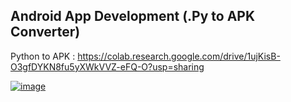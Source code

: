 ##  Android App Development (.Py to APK Converter)
Python to APK : https://colab.research.google.com/drive/1ujKisB-O3gfDYKN8fu5yXWkVVZ-eFQ-O?usp=sharing

[![image](https://user-images.githubusercontent.com/50515418/174938595-f5d89808-002d-445d-b4eb-2b3da420bd07.png)](https://colab.research.google.com/drive/1ujKisB-O3gfDYKN8fu5yXWkVVZ-eFQ-O?usp=sharing)
